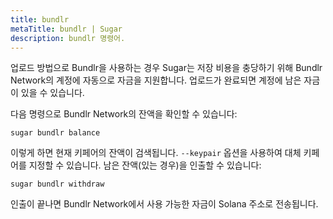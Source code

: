 ```yaml
---
title: bundlr
metaTitle: bundlr | Sugar
description: bundlr 명령어.
---
```


업로드 방법으로 Bundlr을 사용하는 경우 Sugar는 저장 비용을 충당하기 위해 Bundlr Network의 계정에 자동으로 자금을 지원합니다. 업로드가 완료되면 계정에 남은 자금이 있을 수 있습니다.

다음 명령으로 Bundlr Network의 잔액을 확인할 수 있습니다:

```
sugar bundlr balance
```

이렇게 하면 현재 키페어의 잔액이 검색됩니다. `--keypair` 옵션을 사용하여 대체 키페어를 지정할 수 있습니다. 남은 잔액(있는 경우)을 인출할 수 있습니다:

```
sugar bundlr withdraw
```

인출이 끝나면 Bundlr Network에서 사용 가능한 자금이 Solana 주소로 전송됩니다.
